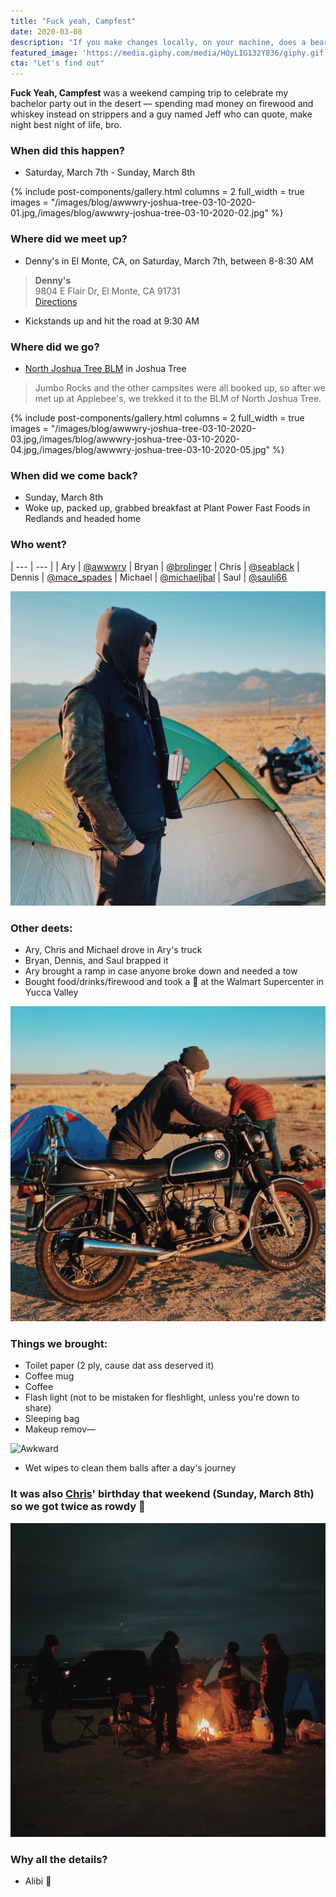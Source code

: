 ```yaml
---
title: "Fuck yeah, Campfest"
date: 2020-03-08
description: "If you make changes locally, on your machine, does a bear really shit in the woods?"
featured_image: 'https://media.giphy.com/media/HQyLIG132Y836/giphy.gif'
cta: "Let's find out"
---
```


**Fuck Yeah, Campfest** was a weekend camping trip to celebrate my bachelor party out in the desert — spending mad money on firewood and whiskey instead on strippers and a guy named Jeff who can quote, make night best night of life, bro.

### When did this happen?
- Saturday, March 7th - Sunday, March 8th

{% include post-components/gallery.html
	columns = 2
	full_width = true
	images = "/images/blog/awwwry-joshua-tree-03-10-2020-01.jpg,/images/blog/awwwry-joshua-tree-03-10-2020-02.jpg"
%}

### Where did we meet up?
- Denny's in El Monte, CA, on Saturday, March 7th, between 8-8:30 AM

> **Denny's**  
9804 E Flair Dr, El Monte, CA 91731  
[Directions][url-dennys]

- Kickstands up and hit the road at 9:30 AM

### Where did we go?

- [North Joshua Tree BLM][url-blm] in Joshua Tree

> Jumbo Rocks and the other campsites were all booked up, so after we met up at Applebee's, we trekked it to the BLM of North Joshua Tree.

{% include post-components/gallery.html
	columns = 2
	full_width = true
	images = "/images/blog/awwwry-joshua-tree-03-10-2020-03.jpg,/images/blog/awwwry-joshua-tree-03-10-2020-04.jpg,/images/blog/awwwry-joshua-tree-03-10-2020-05.jpg"
%}

### When did we come back?
- Sunday, March 8th
- Woke up, packed up, grabbed breakfast at Plant Power Fast Foods in Redlands and headed home

### Who went?

| --- | --- |
| Ary | [@awwwry][url-awwwry]
| Bryan | [@brolinger][url-brolinger]
| Chris | [@seablack][url-seablack]
| Dennis | [@mace_spades][url-mace-spades]
| Michael | [@michaeljbal][url-michaeljbal]
| Saul | [@sauli66][url-sauli66]

![@AWWWRY Joshua Tree](/images/blog/awwwry-joshua-tree-03-10-2020-06.jpg)

### Other deets:
- Ary, Chris and Michael drove in Ary's truck
- Bryan, Dennis, and Saul brapped it
- Ary brought a ramp in case anyone broke down and needed a tow
- Bought food/drinks/firewood and took a 💩 at the Walmart Supercenter in Yucca Valley

![@AWWWRY Joshua Tree](/images/blog/awwwry-joshua-tree-03-10-2020-07.jpg)

### Things we brought:
- Toilet paper (2 ply, cause dat ass deserved it)
- Coffee mug
- Coffee
- Flash light (not to be mistaken for fleshlight, unless you're down to share)
- Sleeping bag
- Makeup remov—

![Awkward](https://media.giphy.com/media/13n7XeyIXEIrbG/giphy.gif)

- Wet wipes to clean them balls after a day's journey

### It was also [Chris][url-seablack]' birthday that weekend (Sunday, March 8th) so we got twice as rowdy 🕺

![@AWWWRY Joshua Tree](/images/blog/awwwry-joshua-tree-03-10-2020-08.jpg)

### Why all the details?
- Alibi 🤫

[url-awwwry]: https://www.instagram.com/awwwry
[url-brolinger]: https://www.instagram.com/brolinger
[url-seablack]: https://www.instagram.com/seablack
[url-mace-spades]: https://www.instagram.com/mace_spades
[url-fernandovtpjr]: https://www.instagram.com/fernandovtpjr
[url-michaeljbal]: https://www.instagram.com/michaeljbal
[url-sauli66]: https://www.instagram.com/sauli66
[url-dennys]: https://goo.gl/maps/i4WHLxTWAgUEc7M5A
[url-blm]: https://www.nps.gov/jotr/planyourvisit/camping-outside-of-the-park.htm
[url-pioneertown]: https://www.visitcalifornia.com/attraction/pioneertown